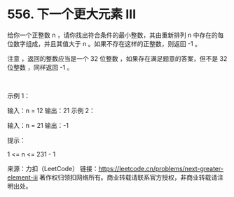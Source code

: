 # 556. 下一个更大元素 III

给你一个正整数 n ，请你找出符合条件的最小整数，其由重新排列 n 中存在的每位数字组成，并且其值大于 n 。如果不存在这样的正整数，则返回 -1 。

注意 ，返回的整数应当是一个 32 位整数 ，如果存在满足题意的答案，但不是 32 位整数 ，同样返回 -1 。

 

示例 1：

输入：n = 12
输出：21
示例 2：

输入：n = 21
输出：-1
 

提示：

1 <= n <= 231 - 1

来源：力扣（LeetCode）
链接：https://leetcode.cn/problems/next-greater-element-iii
著作权归领扣网络所有。商业转载请联系官方授权，非商业转载请注明出处。